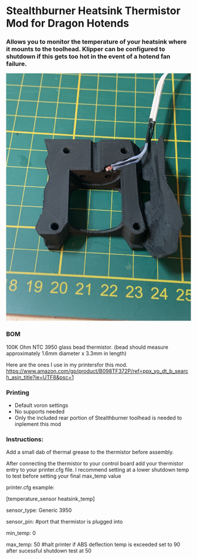 # Stealthburner Heatsink Thermistor Mod for Dragon Hotends
 ### Allows you to monitor the temperature of your heatsink where it mounts to the toolhead. Klipper can be configured to shutdown if this gets too hot in the event of a hotend fan failure.   

<img src="./Images/thermistor.jpeg" width=600>

### BOM
100K Ohm NTC 3950 glass bead thermistor. (bead should measure approximately 1.6mm diameter x 3.3mm in length)

Here are the ones I use in my printersfor this mod. 
https://www.amazon.com/gp/product/B098TF372P/ref=ppx_yo_dt_b_search_asin_title?ie=UTF8&psc=1

### Printing
  * Default voron settings
  * No supports needed
  * Only the included rear portion of Stealthburner toolhead is needed to inplement this mod

### Instructions:
 Add a small dab of thermal grease to the thermistor before assembly. 
 
After connecting the thermistor to your control board add your thermistor entry to your printer.cfg file. I recommend setting at a lower shutdown temp to test before setting your final max_temp value
 
printer.cfg example: 

[temperature_sensor heatsink_temp]

sensor_type: Generic 3950

sensor_pin:      #port that thermistor is plugged into

min_temp: 0

max_temp: 50     #halt printer if ABS deflection temp is exceeded set to 90 after sucessful shutdown test at 50

